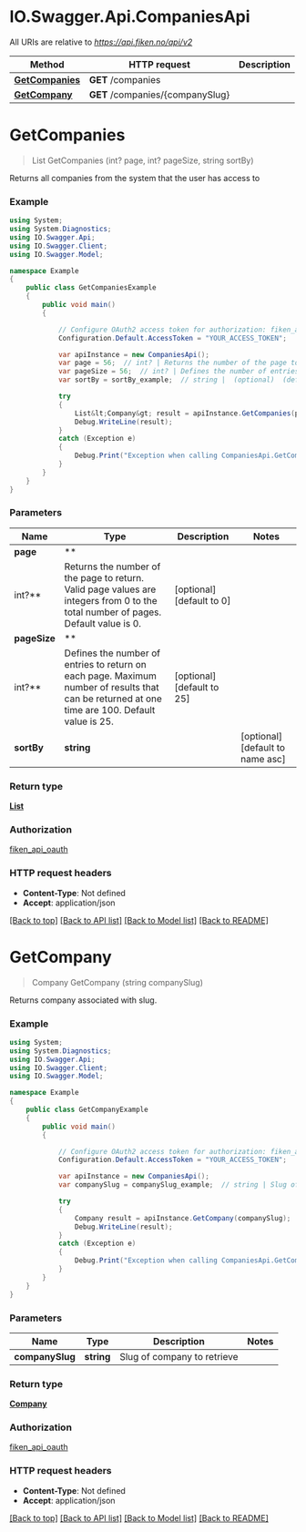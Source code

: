 # IO.Swagger.Api.CompaniesApi

All URIs are relative to *https://api.fiken.no/api/v2*

 Method                                           | HTTP request                     | Description
--------------------------------------------------|----------------------------------|-------------
 [**GetCompanies**](CompaniesApi.md#getcompanies) | **GET** /companies               |
 [**GetCompany**](CompaniesApi.md#getcompany)     | **GET** /companies/{companySlug} |

<a name="getcompanies"></a>

# **GetCompanies**

> List<Company> GetCompanies (int? page, int? pageSize, string sortBy)



Returns all companies from the system that the user has access to

### Example

```csharp
using System;
using System.Diagnostics;
using IO.Swagger.Api;
using IO.Swagger.Client;
using IO.Swagger.Model;

namespace Example
{
    public class GetCompaniesExample
    {
        public void main()
        {

            // Configure OAuth2 access token for authorization: fiken_api_oauth
            Configuration.Default.AccessToken = "YOUR_ACCESS_TOKEN";

            var apiInstance = new CompaniesApi();
            var page = 56;  // int? | Returns the number of the page to return. Valid page values are integers from 0 to the total number of pages. Default value is 0.  (optional)  (default to 0)
            var pageSize = 56;  // int? | Defines the number of entries to return on each page. Maximum number of results that can be returned at one time are 100. Default value is 25.  (optional)  (default to 25)
            var sortBy = sortBy_example;  // string |  (optional)  (default to name asc)

            try
            {
                List&lt;Company&gt; result = apiInstance.GetCompanies(page, pageSize, sortBy);
                Debug.WriteLine(result);
            }
            catch (Exception e)
            {
                Debug.Print("Exception when calling CompaniesApi.GetCompanies: " + e.Message );
            }
        }
    }
}
```

### Parameters

 Name         | Type                                                                                                                                           | Description                | Notes
--------------|------------------------------------------------------------------------------------------------------------------------------------------------|----------------------------|----------------------------------
 **page**     | **
 int?**       | Returns the number of the page to return. Valid page values are integers from 0 to the total number of pages. Default value is 0.              | [optional] [default to 0]
 **pageSize** | **
 int?**       | Defines the number of entries to return on each page. Maximum number of results that can be returned at one time are 100. Default value is 25. | [optional] [default to 25]
 **sortBy**   | **string**                                                                                                                                     |                            | [optional] [default to name asc]

### Return type

[**List<Company>**](Company.md)

### Authorization

[fiken_api_oauth](../README.md#fiken_api_oauth)

### HTTP request headers

- **Content-Type**: Not defined
- **Accept**: application/json

[[Back to top]](#) [[Back to API list]](../README.md#documentation-for-api-endpoints) [[Back to Model list]](../README.md#documentation-for-models) [[Back to README]](../README.md)

<a name="getcompany"></a>

# **GetCompany**

> Company GetCompany (string companySlug)



Returns company associated with slug.

### Example

```csharp
using System;
using System.Diagnostics;
using IO.Swagger.Api;
using IO.Swagger.Client;
using IO.Swagger.Model;

namespace Example
{
    public class GetCompanyExample
    {
        public void main()
        {

            // Configure OAuth2 access token for authorization: fiken_api_oauth
            Configuration.Default.AccessToken = "YOUR_ACCESS_TOKEN";

            var apiInstance = new CompaniesApi();
            var companySlug = companySlug_example;  // string | Slug of company to retrieve

            try
            {
                Company result = apiInstance.GetCompany(companySlug);
                Debug.WriteLine(result);
            }
            catch (Exception e)
            {
                Debug.Print("Exception when calling CompaniesApi.GetCompany: " + e.Message );
            }
        }
    }
}
```

### Parameters

 Name            | Type       | Description                 | Notes
-----------------|------------|-----------------------------|-------
 **companySlug** | **string** | Slug of company to retrieve |

### Return type

[**Company**](Company.md)

### Authorization

[fiken_api_oauth](../README.md#fiken_api_oauth)

### HTTP request headers

- **Content-Type**: Not defined
- **Accept**: application/json

[[Back to top]](#) [[Back to API list]](../README.md#documentation-for-api-endpoints) [[Back to Model list]](../README.md#documentation-for-models) [[Back to README]](../README.md)

